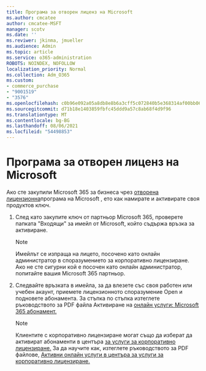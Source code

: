 ```yaml
---
title: Програма за отворен лиценз на Microsoft
ms.author: cmcatee
author: cmcatee-MSFT
manager: scotv
ms.date: ''
ms.reviwer: jkinma, jmueller
ms.audience: Admin
ms.topic: article
ms.service: o365-administration
ROBOTS: NOINDEX, NOFOLLOW
localization_priority: Normal
ms.collection: Adm_O365
ms.custom:
- commerce_purchase
- "9001519"
- "3576"
ms.openlocfilehash: c0b96e092a05a8db8e8b6a3cff5c072840b5e368314af00bb065e03149df6b60
ms.sourcegitcommit: d71b18e1403859fbfc45ddd9a57c8ab68f4d9f96
ms.translationtype: MT
ms.contentlocale: bg-BG
ms.lasthandoff: 08/06/2021
ms.locfileid: "54498853"
---
```

# <a name="microsoft-open-license-program"></a>Програма за отворен лиценз на Microsoft

Ако сте закупили Microsoft 365 за бизнеса чрез [отворена лицензионна](https://go.microsoft.com/fwlink/p/?LinkID=613298)програма на Microsoft , ето как намирате и активирате своя продуктов ключ.

1. След като закупите ключ от партньор Microsoft 365, проверете папката "Входящи" за имейл от Microsoft, който съдържа връзка за активиране.

    > [!NOTE]
    > Имейлът се изпраща на лицето, посочено като онлайн администратор в споразумението за корпоративно лицензиране. Ако не сте сигурни кой е посочен като онлайн администратор, попитайте вашия Microsoft 365 партньор.
1. Следвайте връзката в имейла, за да влезете със своя работен или учебен акаунт, приемете лицензионното споразумение Open и подновете абонамента. За стъпка по стъпка изтеглете ръководството за PDF файла Активиране на [онлайн услуги: Microsoft 365 абонамент.](https://go.microsoft.com/fwlink/p/?LinkId=618100)

    > [!NOTE]
    > Клиентите с корпоративно лицензиране могат също да изберат да активират абонаменти в центъра [за услуги за корпоративно лицензиране.](https://go.microsoft.com/fwlink/p/?LinkID=282016) За да научите как, изтеглете ръководството за PDF файлове, [Активни онлайн услуги в центъра за услуги за корпоративно лицензиране.](https://go.microsoft.com/fwlink/p/?LinkId=618096)